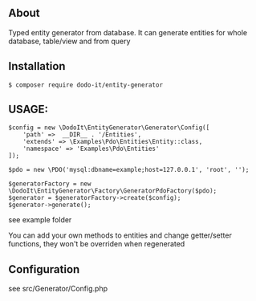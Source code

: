 ## About
Typed entity generator from database. It can generate entities for whole database, table/view and from query

## Installation

    $ composer require dodo-it/entity-generator

## USAGE:
    $config = new \DodoIt\EntityGenerator\Generator\Config([
        'path' =>  __DIR__ . '/Entities',
        'extends' => \Examples\Pdo\Entities\Entity::class,
        'namespace' => 'Examples\Pdo\Entities'
    ]);

    $pdo = new \PDO('mysql:dbname=example;host=127.0.0.1', 'root', '');

    $generatorFactory = new \DodoIt\EntityGenerator\Factory\GeneratorPdoFactory($pdo);
    $generator = $generatorFactory->create($config);
    $generator->generate();



see example folder


You can add your own methods to entities and change getter/setter functions, they won't be overriden when regenerated


## Configuration

see src/Generator/Config.php
